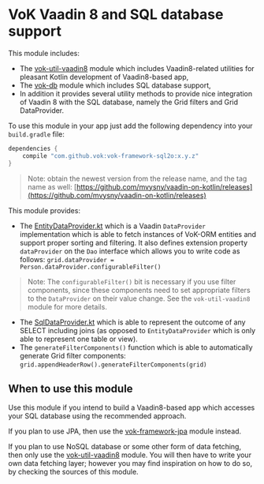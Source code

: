 # VoK Vaadin 8 and SQL database support

This module includes:
 
* The [vok-util-vaadin8](../vok-util-vaadin8) module which includes Vaadin8-related
utilities for pleasant Kotlin development of Vaadin8-based app,
* The [vok-db](../vok-db) module which includes SQL database support,
* In addition it provides several
utility methods to provide nice integration of Vaadin 8 with the SQL database, namely the
Grid filters and Grid DataProvider.

To use this module in your app just add the following dependency into your `build.gradle` file:

```groovy
dependencies {
    compile "com.github.vok:vok-framework-sql2o:x.y.z"
}
```

> Note: obtain the newest version from the release name, and the tag name as well: [https://github.com/mvysny/vaadin-on-kotlin/releases](https://github.com/mvysny/vaadin-on-kotlin/releases)

This module provides:

* The [EntityDataProvider.kt](src/main/kotlin/com/github/vok/framework/sql2o/vaadin/EntityDataProvider.kt)
  which is a Vaadin `DataProvider` implementation which is able to fetch instances of VoK-ORM entities
  and support proper sorting and filtering. It also defines extension property `dataProvider` on the `Dao`
  interface which allows you to write code as follows: `grid.dataProvider = Person.dataProvider.configurableFilter()`

> Note: The `configurableFilter()` bit is necessary if you use filter components, since these components need to set
appropriate filters to the `DataProvider` on their value change. See the `vok-util-vaadin8` module for more details.

* The [SqlDataProvider.kt](src/main/kotlin/com/github/vok/framework/sql2o/vaadin/SqlDataProvider.kt) which
  is able to represent the outcome of any SELECT including joins (as opposed to `EntityDataProvider` which
  is only able to represent one table or view).
* The `generateFilterComponents()` function which is able to automatically generate Grid filter components:
  `grid.appendHeaderRow().generateFilterComponents(grid)`

## When to use this module

Use this module if you intend to build a Vaadin8-based app which accesses your SQL database
using the recommended approach.

If you plan to use JPA, then use the [vok-framework-jpa](../vok-framework-jpa) module instead.

If you plan to use NoSQL database or some other form of data fetching, then only use the
[vok-util-vaadin8](../vok-util-vaadin8) module. You will then have to write your own data fetching
layer; however you may find inspiration on how to do so, by checking the sources of this module.
